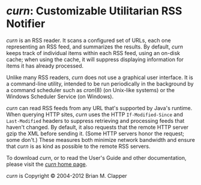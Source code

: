 *curn*: Customizable Utilitarian RSS Notifier
=============================================

*curn* is an RSS reader. It scans a configured set of URLs, each one
representing an RSS feed, and summarizes the results. By default, *curn*
keeps track of individual items within each RSS feed, using an on-disk
cache; when using the cache, it will suppress displaying information for
items it has already processed.

Unlike many RSS readers, *curn* does not use a graphical user interface. It
is a command-line utility, intended to be run periodically in the
background by a command scheduler such as *cron*(8) (on Unix-like systems)
or the Windows Scheduler Service (on Windows).

*curn* can read RSS feeds from any URL that's supported by Java's runtime.
When querying HTTP sites, *curn* uses the HTTP `If-Modified-Since` and
`Last-Modified` headers to suppress retrieving and processing feeds that
haven't changed. By default, it also requests that the remote HTTP server
gzip the XML before sending it. (Some HTTP servers honor the request; some
don't.) These measures both minimize network bandwidth and ensure that
*curn* is as kind as possible to the remote RSS servers.

To download *curn*, or to read the User's Guide and other documentation,
please visit the [*curn* home page][].

*curn* is Copyright &copy; 2004-2012 Brian M. Clapper

[*curn* home page]: http://software.clapper.org/curn/
